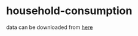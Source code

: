 # household-consumption

data can be downloaded from [here](https://archive.ics.uci.edu/ml/datasets/Individual+household+electric+power+consumption)
